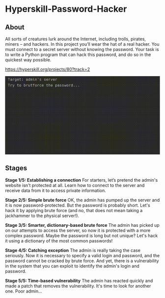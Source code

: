 # Hyperskill-Password-Hacker
## About
All sorts of creatures lurk around the Internet, including trolls, pirates, miners – and hackers. In this project you’ll wear the hat of a real hacker. You must connect to a secret server without knowing the password. Your task is to write a Python program that can hack this password, and do so in the quickest way possible.

https://hyperskill.org/projects/80?track=2

<img src="https://github.com/graviteja28/Hyperskill-Password-Hacker/blob/main/Password%20Hacker.gif"/>

## Stages
**Stage 1/5: Establishing a connection**
For starters, let’s pretend the admin's website isn't protected at all. Learn how to connect to the server and receive data from it to access private information.

**Stage 2/5: Simple brute force**
OK, the admin has pumped up the server and it is now password-protected. But the password is probably short. Let's hack it by applying brute force (and no, that does not mean taking a jackhammer to the physical server!).

**Stage 3/5: Smarter, dictionary-based brute force**
The admin has picked up on our attempts to access the server, so now it is protected with a more complex password. Maybe the password is long but not unique? Let's hack it using a dictionary of the most common passwords!

**Stage 4/5: Catching exception**
The admin is really taking the case seriously. Now it is necessary to specify a valid login and password, and the password cannot be cracked by brute force. And yet, there is a vulnerability in the system that you can exploit to identify the admin's login and password.

**Stage 5/5: Time-based vulnerability**
The admin has reacted quickly and made a patch that removes the vulnerability. It's time to look for another one. Poor admin…
